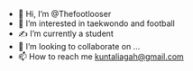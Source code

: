 - 👋 Hi, I’m @Thefootlooser
- 👀 I’m interested in taekwondo and football
- ✍ I’m currently a student
- 💞️ I’m looking to collaborate on ...
- 📫 How to reach me kuntaliagah@gmail.com
<!---
Thefootlooser/Thefootlooser is a ✨ special ✨ repository because its `README.md` (this file) appears on your GitHub profile.
You can click the Preview link to take a look at your changes.
--->
